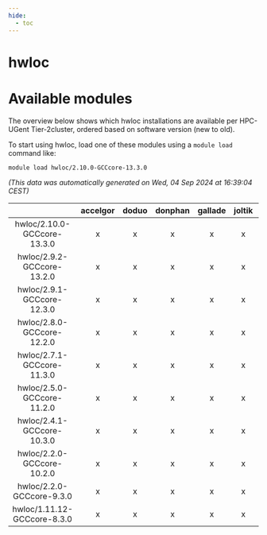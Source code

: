 ```yaml
---
hide:
  - toc
---
```


hwloc
=====

# Available modules


The overview below shows which hwloc installations are available per HPC-UGent Tier-2cluster, ordered based on software version (new to old).

To start using hwloc, load one of these modules using a `module load` command like:

```shell
module load hwloc/2.10.0-GCCcore-13.3.0
```

*(This data was automatically generated on Wed, 04 Sep 2024 at 16:39:04 CEST)*  

| |accelgor|doduo|donphan|gallade|joltik|shinx|skitty|
| :---: | :---: | :---: | :---: | :---: | :---: | :---: | :---: |
|hwloc/2.10.0-GCCcore-13.3.0|x|x|x|x|x|x|x|
|hwloc/2.9.2-GCCcore-13.2.0|x|x|x|x|x|x|x|
|hwloc/2.9.1-GCCcore-12.3.0|x|x|x|x|x|x|x|
|hwloc/2.8.0-GCCcore-12.2.0|x|x|x|x|x|x|x|
|hwloc/2.7.1-GCCcore-11.3.0|x|x|x|x|x|x|x|
|hwloc/2.5.0-GCCcore-11.2.0|x|x|x|x|x|-|x|
|hwloc/2.4.1-GCCcore-10.3.0|x|x|x|x|x|-|x|
|hwloc/2.2.0-GCCcore-10.2.0|x|x|x|x|x|-|x|
|hwloc/2.2.0-GCCcore-9.3.0|x|x|x|x|x|-|x|
|hwloc/1.11.12-GCCcore-8.3.0|x|x|x|x|x|-|x|
